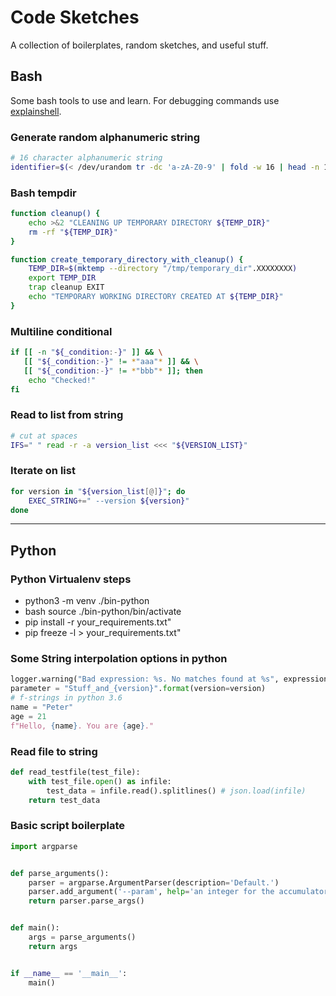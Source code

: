 # Code Sketches
A collection of boilerplates, random sketches, and useful stuff.

## Bash
Some bash tools to use and learn. For debugging commands use [explainshell](https://explainshell.com/#).

### Generate random alphanumeric string
```bash
# 16 character alphanumeric string
identifier=$(< /dev/urandom tr -dc 'a-zA-Z0-9' | fold -w 16 | head -n 1)
```

### Bash tempdir
```bash
function cleanup() {
    echo >&2 "CLEANING UP TEMPORARY DIRECTORY ${TEMP_DIR}"
    rm -rf "${TEMP_DIR}"
}

function create_temporary_directory_with_cleanup() {
    TEMP_DIR=$(mktemp --directory "/tmp/temporary_dir".XXXXXXXX)
    export TEMP_DIR
    trap cleanup EXIT
    echo "TEMPORARY WORKING DIRECTORY CREATED AT ${TEMP_DIR}"
}
```

### Multiline conditional
```bash
if [[ -n "${_condition:-}" ]] && \
   [[ "${_condition:-}" != *"aaa"* ]] && \
   [[ "${_condition:-}" != *"bbb"* ]]; then
    echo "Checked!"
fi
```

### Read to list from string
```bash
# cut at spaces
IFS=" " read -r -a version_list <<< "${VERSION_LIST}"
```

### Iterate on list
```bash
for version in "${version_list[@]}"; do
    EXEC_STRING+=" --version ${version}"
done
```

---

## Python

### Python Virtualenv steps
- python3 -m venv ./bin-python
- bash source ./bin-python/bin/activate
- pip install -r your_requirements.txt"
- pip freeze -l > your_requirements.txt"

### Some String interpolation options in python
```python
logger.warning("Bad expression: %s. No matches found at %s", expression, location)
parameter = "Stuff_and_{version}".format(version=version)
# f-strings in python 3.6
name = "Peter"
age = 21
f"Hello, {name}. You are {age}."
```

### Read file to string
```python
def read_testfile(test_file):
    with test_file.open() as infile:
        test_data = infile.read().splitlines() # json.load(infile)
    return test_data
```

### Basic script boilerplate
```python
import argparse


def parse_arguments():
    parser = argparse.ArgumentParser(description='Default.')
    parser.add_argument('--param', help='an integer for the accumulator')
    return parser.parse_args()


def main():
    args = parse_arguments()
    return args


if __name__ == '__main__':
    main()
```